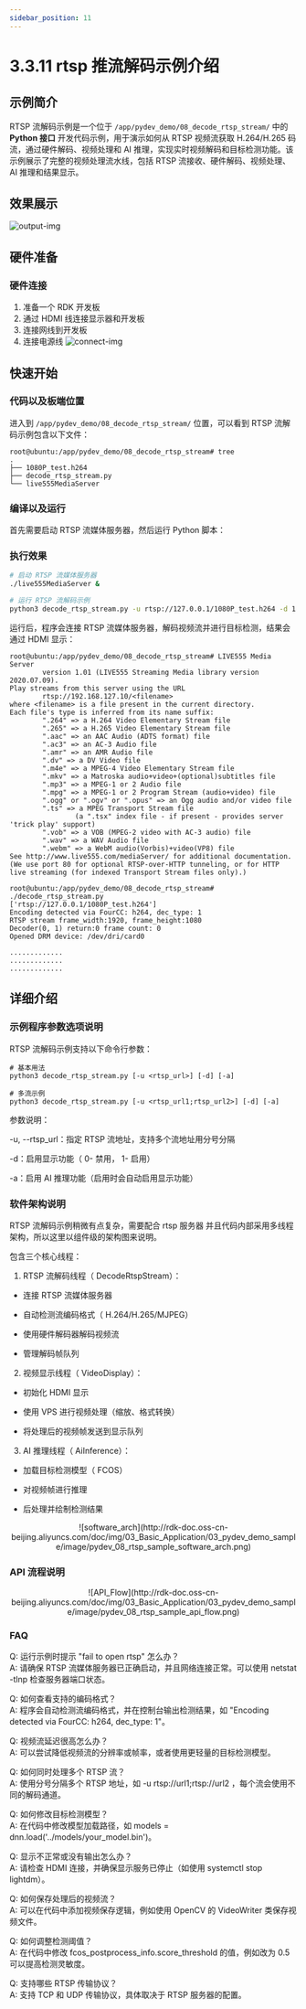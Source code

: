 ```yaml
---
sidebar_position: 11
---
```


# 3.3.11 rtsp 推流解码示例介绍

## 示例简介
RTSP 流解码示例是一个位于 `/app/pydev_demo/08_decode_rtsp_stream/` 中的 **Python 接口** 开发代码示例，用于演示如何从 RTSP 视频流获取 H.264/H.265 码流，通过硬件解码、视频处理和 AI 推理，实现实时视频解码和目标检测功能。该示例展示了完整的视频处理流水线，包括 RTSP 流接收、硬件解码、视频处理、 AI 推理和结果显示。

## 效果展示
![output-img](http://rdk-doc.oss-cn-beijing.aliyuncs.com/doc/img/03_Basic_Application/03_pydev_demo_sample/image/pydev_08_runing.png)

## 硬件准备

### 硬件连接
1. 准备一个 RDK 开发板
2. 通过 HDMI 线连接显示器和开发板
3. 连接网线到开发板
4. 连接电源线
![connect-img](http://rdk-doc.oss-cn-beijing.aliyuncs.com/doc/img/03_Basic_Application/03_pydev_demo_sample/image/pydev_08_hw_connect.png)

## 快速开始

### 代码以及板端位置
进入到 `/app/pydev_demo/08_decode_rtsp_stream/` 位置，可以看到 RTSP 流解码示例包含以下文件：
```
root@ubuntu:/app/pydev_demo/08_decode_rtsp_stream# tree
.
├── 1080P_test.h264
├── decode_rtsp_stream.py
└── live555MediaServer
```

### 编译以及运行
首先需要启动 RTSP 流媒体服务器，然后运行 Python 脚本：

### 执行效果
```bash
# 启动 RTSP 流媒体服务器
./live555MediaServer &

# 运行 RTSP 流解码示例
python3 decode_rtsp_stream.py -u rtsp://127.0.0.1/1080P_test.h264 -d 1 -a 1
```
运行后，程序会连接 RTSP 流媒体服务器，解码视频流并进行目标检测，结果会通过 HDMI 显示：

```
root@ubuntu:/app/pydev_demo/08_decode_rtsp_stream# LIVE555 Media Server
        version 1.01 (LIVE555 Streaming Media library version 2020.07.09).
Play streams from this server using the URL
        rtsp://192.168.127.10/<filename>
where <filename> is a file present in the current directory.
Each file's type is inferred from its name suffix:
        ".264" => a H.264 Video Elementary Stream file
        ".265" => a H.265 Video Elementary Stream file
        ".aac" => an AAC Audio (ADTS format) file
        ".ac3" => an AC-3 Audio file
        ".amr" => an AMR Audio file
        ".dv" => a DV Video file
        ".m4e" => a MPEG-4 Video Elementary Stream file
        ".mkv" => a Matroska audio+video+(optional)subtitles file
        ".mp3" => a MPEG-1 or 2 Audio file
        ".mpg" => a MPEG-1 or 2 Program Stream (audio+video) file
        ".ogg" or ".ogv" or ".opus" => an Ogg audio and/or video file
        ".ts" => a MPEG Transport Stream file
                (a ".tsx" index file - if present - provides server 'trick play' support)
        ".vob" => a VOB (MPEG-2 video with AC-3 audio) file
        ".wav" => a WAV Audio file
        ".webm" => a WebM audio(Vorbis)+video(VP8) file
See http://www.live555.com/mediaServer/ for additional documentation.
(We use port 80 for optional RTSP-over-HTTP tunneling, or for HTTP live streaming (for indexed Transport Stream files only).)

root@ubuntu:/app/pydev_demo/08_decode_rtsp_stream# ./decode_rtsp_stream.py 
['rtsp://127.0.0.1/1080P_test.h264']
Encoding detected via FourCC: h264, dec_type: 1
RTSP stream frame_width:1920, frame_height:1080
Decoder(0, 1) return:0 frame count: 0
Opened DRM device: /dev/dri/card0

.............
.............
.............

```

## 详细介绍

### 示例程序参数选项说明
RTSP 流解码示例支持以下命令行参数：
```
# 基本用法
python3 decode_rtsp_stream.py [-u <rtsp_url>] [-d] [-a]

# 多流示例
python3 decode_rtsp_stream.py [-u <rtsp_url1;rtsp_url2>] [-d] [-a]
```

参数说明：

-u, --rtsp_url：指定 RTSP 流地址，支持多个流地址用分号分隔

-d：启用显示功能（ 0- 禁用， 1- 启用）

-a：启用 AI 推理功能（启用时会自动启用显示功能）


### 软件架构说明
RTSP 流解码示例稍微有点复杂，需要配合 rtsp 服务器   并且代码内部采用多线程架构，所以这里以组件级的架构图来说明。

包含三个核心线程：
1. RTSP 流解码线程（ DecodeRtspStream）：

- 连接 RTSP 流媒体服务器

- 自动检测流编码格式（ H.264/H.265/MJPEG）

- 使用硬件解码器解码视频流

- 管理解码帧队列

2. 视频显示线程（ VideoDisplay）：

- 初始化 HDMI 显示

- 使用 VPS 进行视频处理（缩放、格式转换）

- 将处理后的视频帧发送到显示队列

3. AI 推理线程（ AiInference）：

- 加载目标检测模型（ FCOS）

- 对视频帧进行推理

- 后处理并绘制检测结果

<center>
![software_arch](http://rdk-doc.oss-cn-beijing.aliyuncs.com/doc/img/03_Basic_Application/03_pydev_demo_sample/image/pydev_08_rtsp_sample_software_arch.png)
</center>

### API 流程说明

<center>
![API_Flow](http://rdk-doc.oss-cn-beijing.aliyuncs.com/doc/img/03_Basic_Application/03_pydev_demo_sample/image/pydev_08_rtsp_sample_api_flow.png)
</center>

### FAQ

Q: 运行示例时提示 "fail to open rtsp" 怎么办？\
A: 请确保 RTSP 流媒体服务器已正确启动，并且网络连接正常。可以使用 netstat -tlnp 检查服务器端口状态。

Q: 如何查看支持的编码格式？\
A: 程序会自动检测流编码格式，并在控制台输出检测结果，如 "Encoding detected via FourCC: h264, dec_type: 1"。

Q: 视频流延迟很高怎么办？\
A: 可以尝试降低视频流的分辨率或帧率，或者使用更轻量的目标检测模型。

Q: 如何同时处理多个 RTSP 流？\
A: 使用分号分隔多个 RTSP 地址，如 -u rtsp://url1;rtsp://url2 ，每个流会使用不同的解码通道。

Q: 如何修改目标检测模型？\
A: 在代码中修改模型加载路径，如 models = dnn.load('../models/your_model.bin')。

Q: 显示不正常或没有输出怎么办？\
A: 请检查 HDMI 连接，并确保显示服务已停止（如使用 systemctl stop lightdm）。

Q: 如何保存处理后的视频流？\
A: 可以在代码中添加视频保存逻辑，例如使用 OpenCV 的 VideoWriter 类保存视频文件。

Q: 如何调整检测阈值？\
A: 在代码中修改 fcos_postprocess_info.score_threshold 的值，例如改为 0.5 可以提高检测灵敏度。

Q: 支持哪些 RTSP 传输协议？\
A: 支持 TCP 和 UDP 传输协议，具体取决于 RTSP 服务器的配置。


